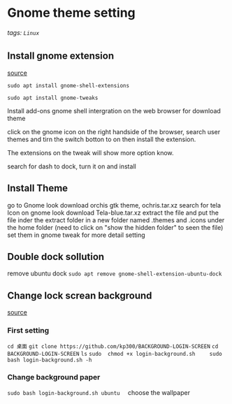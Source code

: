 # Gnome theme setting
###### tags: `Linux`
## Install gnome extension
[source](https://www.youtube.com/watch?v=Sn5pe_gMsgc&list=PLMtGfbNkiYy8QuPajgZKUUmNZXMO-EOsi&index=2)

`sudo apt install gnome-shell-extensions`

`sudo apt install gnome-tweaks`

Install add-ons gnome shell intergration on the web browser for download theme

click on the gnome icon on the right handside of the browser, search user themes and tirn the switch botton to on then install the extension.

The extensions on the tweak will show more option know.

search for dash to dock, turn it on and install 

## Install Theme
go to Gnome look download orchis gtk theme, ochris.tar.xz
search for tela Icon on gnome look 
download Tela-blue.tar.xz
extract the file and put the file inder the extract folder in a new folder named .themes and .icons under the home folder (need to click on "show the hidden folder" to seen the file) 
set them in gnome tweak for more detail setting

## Double dock sollution

remove ubuntu dock
`sudo apt remove gnome-shell-extension-ubuntu-dock`

## Change lock screan background
[source](https://github.com/kp300/BACKGROUND-LOGIN-SCREEN)
### First setting
`cd 桌面`
`git clone https://github.com/kp300/BACKGROUND-LOGIN-SCREEN`
`cd BACKGROUND-LOGIN-SCREEN`
`ls`
`sudo  chmod +x login-background.sh    `
`sudo bash login-background.sh -h `
### Change background paper
`sudo bash login-background.sh ubuntu  `
choose the wallpaper
